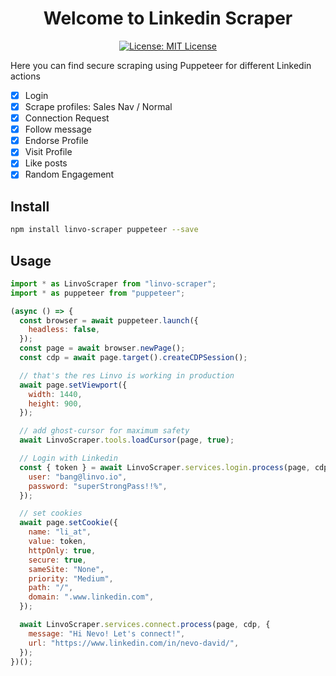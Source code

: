 <p align="center">
  
</p>
<h1 align="center">Welcome to Linkedin Scraper</h1>
<p align="center">
  <a href="https://opensource.org/licenses/MIT" target="_blank">
    <img alt="License: MIT License" src="https://img.shields.io/badge/License-MIT License-yellow.svg" />
  </a>
</p>

Here you can find secure scraping using Puppeteer for different Linkedin actions

- [x] Login
- [x] Scrape profiles: Sales Nav / Normal
- [x] Connection Request
- [x] Follow message
- [x] Endorse Profile
- [x] Visit Profile
- [x] Like posts
- [x] Random Engagement

## Install

```sh
npm install linvo-scraper puppeteer --save
```

## Usage

```javascript
import * as LinvoScraper from "linvo-scraper";
import * as puppeteer from "puppeteer";

(async () => {
  const browser = await puppeteer.launch({
    headless: false,
  });
  const page = await browser.newPage();
  const cdp = await page.target().createCDPSession();

  // that's the res Linvo is working in production
  await page.setViewport({
    width: 1440,
    height: 900,
  });

  // add ghost-cursor for maximum safety
  await LinvoScraper.tools.loadCursor(page, true);

  // Login with Linkedin
  const { token } = await LinvoScraper.services.login.process(page, cdp, {
    user: "bang@linvo.io",
    password: "superStrongPass!!%",
  });

  // set cookies
  await page.setCookie({
    name: "li_at",
    value: token,
    httpOnly: true,
    secure: true,
    sameSite: "None",
    priority: "Medium",
    path: "/",
    domain: ".www.linkedin.com",
  });

  await LinvoScraper.services.connect.process(page, cdp, {
    message: "Hi Nevo! Let's connect!",
    url: "https://www.linkedin.com/in/nevo-david/",
  });
})();
```
